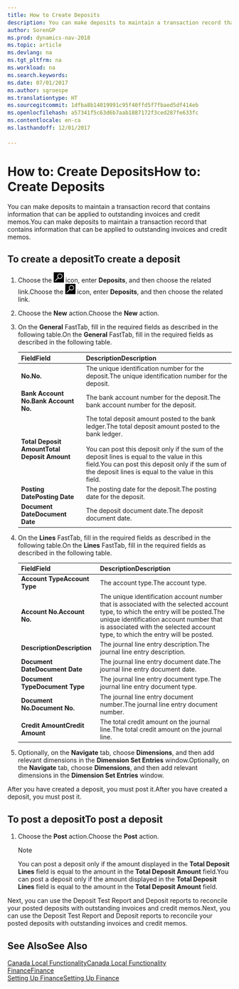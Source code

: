 ```yaml
---
title: How to Create Deposits
description: You can make deposits to maintain a transaction record that contains information that can be applied to outstanding invoices and credit memos.
author: SorenGP
ms.prod: dynamics-nav-2018
ms.topic: article
ms.devlang: na
ms.tgt_pltfrm: na
ms.workload: na
ms.search.keywords: 
ms.date: 07/01/2017
ms.author: sgroespe
ms.translationtype: HT
ms.sourcegitcommit: 1dfba8b14019991c95f40ffd5f7fbaed5df414eb
ms.openlocfilehash: a57341f5c63d6b7aab1887172f3ced287fe633fc
ms.contentlocale: en-ca
ms.lasthandoff: 12/01/2017

---
```

# <a name="how-to-create-deposits"></a><span data-ttu-id="eadb2-103">How to: Create Deposits</span><span class="sxs-lookup"><span data-stu-id="eadb2-103">How to: Create Deposits</span></span>
<span data-ttu-id="eadb2-104">You can make deposits to maintain a transaction record that contains information that can be applied to outstanding invoices and credit memos.</span><span class="sxs-lookup"><span data-stu-id="eadb2-104">You can make deposits to maintain a transaction record that contains information that can be applied to outstanding invoices and credit memos.</span></span>  

## <a name="to-create-a-deposit"></a><span data-ttu-id="eadb2-105">To create a deposit</span><span class="sxs-lookup"><span data-stu-id="eadb2-105">To create a deposit</span></span>  
1.  <span data-ttu-id="eadb2-106">Choose the ![Search for Page or Report](../../media/ui-search/search_small.png "Search for Page or Report icon") icon, enter **Deposits**, and then choose the related link.</span><span class="sxs-lookup"><span data-stu-id="eadb2-106">Choose the ![Search for Page or Report](../../media/ui-search/search_small.png "Search for Page or Report icon") icon, enter **Deposits**, and then choose the related link.</span></span>  
2.  <span data-ttu-id="eadb2-107">Choose the **New** action.</span><span class="sxs-lookup"><span data-stu-id="eadb2-107">Choose the **New** action.</span></span>  
3.  <span data-ttu-id="eadb2-108">On the **General** FastTab, fill in the required fields as described in the following table.</span><span class="sxs-lookup"><span data-stu-id="eadb2-108">On the **General** FastTab, fill in the required fields as described in the following table.</span></span>  

    |<span data-ttu-id="eadb2-109">Field</span><span class="sxs-lookup"><span data-stu-id="eadb2-109">Field</span></span>|<span data-ttu-id="eadb2-110">Description</span><span class="sxs-lookup"><span data-stu-id="eadb2-110">Description</span></span>|  
    |---------------------------------|---------------------------------------|  
    |<span data-ttu-id="eadb2-111">**No.**</span><span class="sxs-lookup"><span data-stu-id="eadb2-111">**No.**</span></span>|<span data-ttu-id="eadb2-112">The unique identification number for the deposit.</span><span class="sxs-lookup"><span data-stu-id="eadb2-112">The unique identification number for the deposit.</span></span>|  
    |<span data-ttu-id="eadb2-113">**Bank Account No.**</span><span class="sxs-lookup"><span data-stu-id="eadb2-113">**Bank Account No.**</span></span>|<span data-ttu-id="eadb2-114">The bank account number for the deposit.</span><span class="sxs-lookup"><span data-stu-id="eadb2-114">The bank account number for the deposit.</span></span>|  
    |<span data-ttu-id="eadb2-115">**Total Deposit Amount**</span><span class="sxs-lookup"><span data-stu-id="eadb2-115">**Total Deposit Amount**</span></span>|<span data-ttu-id="eadb2-116">The total deposit amount posted to the bank ledger.</span><span class="sxs-lookup"><span data-stu-id="eadb2-116">The total deposit amount posted to the bank ledger.</span></span><br /><br /> <span data-ttu-id="eadb2-117">You can post this deposit only if the sum of the deposit lines is equal to the value in this field.</span><span class="sxs-lookup"><span data-stu-id="eadb2-117">You can post this deposit only if the sum of the deposit lines is equal to the value in this field.</span></span>|  
    |<span data-ttu-id="eadb2-118">**Posting Date**</span><span class="sxs-lookup"><span data-stu-id="eadb2-118">**Posting Date**</span></span>|<span data-ttu-id="eadb2-119">The posting date for the deposit.</span><span class="sxs-lookup"><span data-stu-id="eadb2-119">The posting date for the deposit.</span></span>|  
    |<span data-ttu-id="eadb2-120">**Document Date**</span><span class="sxs-lookup"><span data-stu-id="eadb2-120">**Document Date**</span></span>|<span data-ttu-id="eadb2-121">The deposit document date.</span><span class="sxs-lookup"><span data-stu-id="eadb2-121">The deposit document date.</span></span>|  
4.  <span data-ttu-id="eadb2-122">On the **Lines** FastTab, fill in the required fields as described in the following table.</span><span class="sxs-lookup"><span data-stu-id="eadb2-122">On the **Lines** FastTab, fill in the required fields as described in the following table.</span></span>  

    |<span data-ttu-id="eadb2-123">Field</span><span class="sxs-lookup"><span data-stu-id="eadb2-123">Field</span></span>|<span data-ttu-id="eadb2-124">Description</span><span class="sxs-lookup"><span data-stu-id="eadb2-124">Description</span></span>|  
    |---------------------------------|---------------------------------------|  
    |<span data-ttu-id="eadb2-125">**Account Type**</span><span class="sxs-lookup"><span data-stu-id="eadb2-125">**Account Type**</span></span>|<span data-ttu-id="eadb2-126">The account type.</span><span class="sxs-lookup"><span data-stu-id="eadb2-126">The account type.</span></span>|  
    |<span data-ttu-id="eadb2-127">**Account No.**</span><span class="sxs-lookup"><span data-stu-id="eadb2-127">**Account No.**</span></span>|<span data-ttu-id="eadb2-128">The unique identification account number that is associated with the selected account type, to which the entry will be posted.</span><span class="sxs-lookup"><span data-stu-id="eadb2-128">The unique identification account number that is associated with the selected account type, to which the entry will be posted.</span></span>|  
    |<span data-ttu-id="eadb2-129">**Description**</span><span class="sxs-lookup"><span data-stu-id="eadb2-129">**Description**</span></span>|<span data-ttu-id="eadb2-130">The journal line entry description.</span><span class="sxs-lookup"><span data-stu-id="eadb2-130">The journal line entry description.</span></span>|  
    |<span data-ttu-id="eadb2-131">**Document Date**</span><span class="sxs-lookup"><span data-stu-id="eadb2-131">**Document Date**</span></span>|<span data-ttu-id="eadb2-132">The journal line entry document date.</span><span class="sxs-lookup"><span data-stu-id="eadb2-132">The journal line entry document date.</span></span>|  
    |<span data-ttu-id="eadb2-133">**Document Type**</span><span class="sxs-lookup"><span data-stu-id="eadb2-133">**Document Type**</span></span>|<span data-ttu-id="eadb2-134">The journal line entry document type.</span><span class="sxs-lookup"><span data-stu-id="eadb2-134">The journal line entry document type.</span></span>|  
    |<span data-ttu-id="eadb2-135">**Document No.**</span><span class="sxs-lookup"><span data-stu-id="eadb2-135">**Document No.**</span></span>|<span data-ttu-id="eadb2-136">The journal line entry document number.</span><span class="sxs-lookup"><span data-stu-id="eadb2-136">The journal line entry document number.</span></span>|  
    |<span data-ttu-id="eadb2-137">**Credit Amount**</span><span class="sxs-lookup"><span data-stu-id="eadb2-137">**Credit Amount**</span></span>|<span data-ttu-id="eadb2-138">The total credit amount on the journal line.</span><span class="sxs-lookup"><span data-stu-id="eadb2-138">The total credit amount on the journal line.</span></span>|  

5.  <span data-ttu-id="eadb2-139">Optionally, on the **Navigate** tab, choose **Dimensions**, and then add relevant dimensions in the **Dimension Set Entries** window.</span><span class="sxs-lookup"><span data-stu-id="eadb2-139">Optionally, on the **Navigate** tab, choose **Dimensions**, and then add relevant dimensions in the **Dimension Set Entries** window.</span></span>  

<span data-ttu-id="eadb2-140">After you have created a deposit, you must post it.</span><span class="sxs-lookup"><span data-stu-id="eadb2-140">After you have created a deposit, you must post it.</span></span>  

## <a name="to-post-a-deposit"></a><span data-ttu-id="eadb2-141">To post a deposit</span><span class="sxs-lookup"><span data-stu-id="eadb2-141">To post a deposit</span></span>  
1. <span data-ttu-id="eadb2-142">Choose the **Post** action.</span><span class="sxs-lookup"><span data-stu-id="eadb2-142">Choose the **Post** action.</span></span>  

    > [!NOTE]  
    >  <span data-ttu-id="eadb2-143">You can post a deposit only if the amount displayed in the **Total Deposit Lines** field is equal to the amount in the **Total Deposit Amount** field.</span><span class="sxs-lookup"><span data-stu-id="eadb2-143">You can post a deposit only if the amount displayed in the **Total Deposit Lines** field is equal to the amount in the **Total Deposit Amount** field.</span></span>  

<span data-ttu-id="eadb2-144">Next, you can use the Deposit Test Report and Deposit reports to reconcile your posted deposits with outstanding invoices and credit memos.</span><span class="sxs-lookup"><span data-stu-id="eadb2-144">Next, you can use the Deposit Test Report and Deposit reports to reconcile your posted deposits with outstanding invoices and credit memos.</span></span>  

## <a name="see-also"></a><span data-ttu-id="eadb2-145">See Also</span><span class="sxs-lookup"><span data-stu-id="eadb2-145">See Also</span></span>  
[<span data-ttu-id="eadb2-146">Canada Local Functionality</span><span class="sxs-lookup"><span data-stu-id="eadb2-146">Canada Local Functionality</span></span>](canada-local-functionality.md)  
[<span data-ttu-id="eadb2-147">Finance</span><span class="sxs-lookup"><span data-stu-id="eadb2-147">Finance</span></span>](../../finance.md)  
[<span data-ttu-id="eadb2-148">Setting Up Finance</span><span class="sxs-lookup"><span data-stu-id="eadb2-148">Setting Up Finance</span></span>](../../finance.md)  

